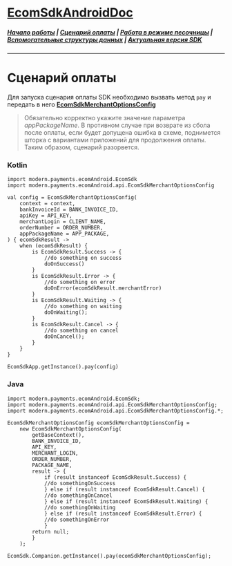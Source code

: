 # [EcomSdkAndroidDoc](https://sdkpay.github.io/EcomSdkAndroidDoc)

##### [Начало работы](https://sdkpay.github.io/EcomSdkAndroidDoc/start) | [Сценарий оплаты](https://sdkpay.github.io/EcomSdkAndroidDoc/payment_script) | [Работа в режиме песочницы](https://sdkpay.github.io/EcomSdkAndroidDoc/sandbox_mode) | [Вспомогательные структуры данных](https://sdkpay.github.io/EcomSdkAndroidDoc/data_structures) | [Актуальная версия SDK](https://sdkpay.github.io/EcomSdkAndroidDoc/version)
---

# Сценарий оплаты

Для запуска сценария оплаты SDK необходимо вызвать метод `pay` и передать в него **[EcomSdkMerchantOptionsConfig](https://sdkpay.github.io/EcomSdkAndroidDoc/data_structures#ecomsdkmerchantoptionsconfig)**

> Обязательно корректно укажите значение параметра *appPackageName*. В противном случае при возврате из сбола после оплаты, если будет допущена ошибка в схеме, поднимется шторка с вариантами приложений для продолжения оплаты. Таким образом, сценарий разорвется.

### Kotlin
```
import modern.payments.ecomAndroid.EcomSdk
import modern.payments.ecomAndroid.api.EcomSdkMerchantOptionsConfig

val config = EcomSdkMerchantOptionsConfig(
    context = context,
    bankInvoiceId = BANK_INVOICE_ID,
    apiKey = API_KEY,
    merchantLogin = CLIENT_NAME,
    orderNumber = ORDER_NUMBER,
    appPackageName = APP_PACKAGE,
) { ecomSdkResult ->
    when (ecomSdkResult) {
        is EcomSdkResult.Success -> {
            //do something on success
            doOnSuccess()   
        }
        is EcomSdkResult.Error -> {
            //do something on error
            doOnError(ecomSdkResult.merchantError)
        }
        is EcomSdkResult.Waiting -> {
            //do something on waiting
            doOnWaiting();
        }
        is EcomSdkResult.Cancel -> {
            //do something on cancel
            doOnCancel();
        }
    }
}

EcomSdkApp.getInstance().pay(config)
```

### Java
```
import modern.payments.ecomAndroid.EcomSdk;
import modern.payments.ecomAndroid.api.EcomSdkMerchantOptionsConfig;
import modern.payments.ecomAndroid.api.EcomSdkMerchantOptionsConfig.*;

EcomSdkMerchantOptionsConfig ecomSdkMerchantOptionsConfig =
    new EcomSdkMerchantOptionsConfig(
        getBaseContext(),
        BANK_INVOICE_ID,
        API_KEY,
        MERCHANT_LOGIN,
        ORDER_NUMBER,
        PACKAGE_NAME,
        result -> {
            if (result instanceof EcomSdkResult.Success) {
            //do somethingOnSuccess
            } else if (result instanceof EcomSdkResult.Cancel) {
            //do somethingOnCancel
            } else if (result instanceof EcomSdkResult.Waiting) {
            //do somethingOnWaiting
            } else if (result instanceof EcomSdkResult.Error) {
            //do somethingOnError
            }
        return null;
        }
    );

EcomSdk.Companion.getInstance().pay(ecomSdkMerchantOptionsConfig);
```
